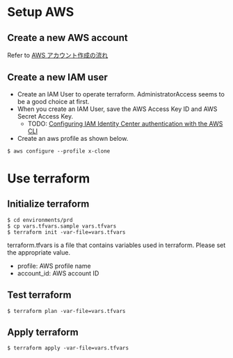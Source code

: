 # Setup AWS
## Create a new AWS account
Refer to [AWS アカウント作成の流れ](https://aws.amazon.com/jp/register-flow/)
## Create a new IAM user
- Create an IAM User to operate terraform. AdministratorAccess seems to be a good choice at first.
- When you create an IAM User, save the AWS Access Key ID and AWS Secret Access Key.
  - TODO: [Configuring IAM Identity Center authentication with the AWS CLI](https://docs.aws.amazon.com/cli/latest/userguide/cli-configure-sso.html)
- Create an aws profile as shown below.
```
$ aws configure --profile x-clone
```
# Use terraform
## Initialize terraform
```
$ cd environments/prd
$ cp vars.tfvars.sample vars.tfvars
$ terraform init -var-file=vars.tfvars
```
terraform.tfvars is a file that contains variables used in terraform. Please set the appropriate value.
- profile: AWS profile name
- account_id: AWS account ID
## Test terraform
```
$ terraform plan -var-file=vars.tfvars
```
## Apply terraform
```
$ terraform apply -var-file=vars.tfvars
```